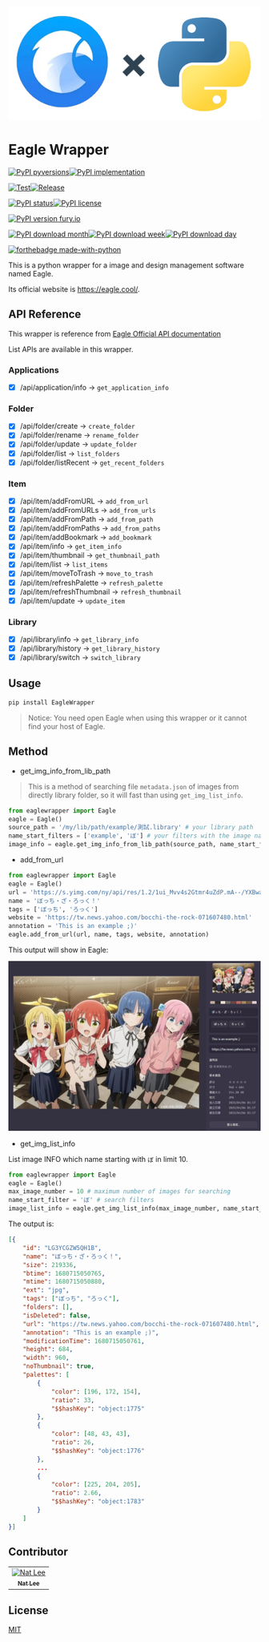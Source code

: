 ![repo-logo](https://raw.githubusercontent.com/NatLee/Eagle-Wrapper/main/doc/repo-logo.png)

# Eagle Wrapper

[![PyPI pyversions](https://img.shields.io/pypi/pyversions/EagleWrapper.svg)](https://pypi.python.org/pypi/EagleWrapper/)[![PyPI implementation](https://img.shields.io/pypi/implementation/EagleWrapper.svg)](https://pypi.python.org/pypi/EagleWrapper/)

[![Test](https://github.com/NatLee/Eagle-Wrapper/actions/workflows/test.yml/badge.svg)](https://github.com/NatLee/Eagle-Wrappger/actions/workflows/test.yml)[![Release](https://github.com/NatLee/Eagle-Wrapper/actions/workflows/release.yml/badge.svg)](https://github.com/NatLee/Eagle-Wrapper/actions/workflows/release.yml)

[![PyPI status](https://img.shields.io/pypi/status/EagleWrapper.svg)](https://pypi.python.org/pypi/EagleWrapper/)[![PyPI license](https://img.shields.io/pypi/l/EagleWrapper.svg)](https://pypi.python.org/pypi/EagleWrapper/)

[![PyPI version fury.io](https://badge.fury.io/py/EagleWrapper.svg)](https://pypi.python.org/pypi/EagleWrapper/)

[![PyPI download month](https://img.shields.io/pypi/dm/EagleWrapper.svg)](https://pypi.python.org/pypi/EagleWrapper/)[![PyPI download week](https://img.shields.io/pypi/dw/EagleWrapper.svg)](https://pypi.python.org/pypi/EagleWrapper/)[![PyPI download day](https://img.shields.io/pypi/dd/EagleWrapper.svg)](https://pypi.python.org/pypi/EagleWrapper/)

[![forthebadge made-with-python](http://ForTheBadge.com/images/badges/made-with-python.svg)](https://www.python.org/)

This is a python wrapper for a image and design management software named Eagle.

Its official website is https://eagle.cool/.


## API Reference

This wrapper is reference from [Eagle Official API documentation](https://api.eagle.cool/)

List APIs are available in this wrapper.

### Applications

- [x] /api/application/info -> `get_application_info`

### Folder

- [x] /api/folder/create -> `create_folder`
- [x] /api/folder/rename -> `rename_folder`
- [x] /api/folder/update -> `update_folder`
- [x] /api/folder/list -> `list_folders`
- [x] /api/folder/listRecent -> `get_recent_folders`

### Item

- [x] /api/item/addFromURL -> `add_from_url`
- [x] /api/item/addFromURLs -> `add_from_urls`
- [x] /api/item/addFromPath -> `add_from_path`
- [x] /api/item/addFromPaths -> `add_from_paths`
- [x] /api/item/addBookmark -> `add_bookmark`
- [x] /api/item/info -> `get_item_info`
- [x] /api/item/thumbnail -> `get_thumbnail_path`
- [x] /api/item/list -> `list_items`
- [x] /api/item/moveToTrash -> `move_to_trash`
- [x] /api/item/refreshPalette -> `refresh_palette`
- [x] /api/item/refreshThumbnail -> `refresh_thumbnail`
- [x] /api/item/update -> `update_item`

### Library

- [x] /api/library/info -> `get_library_info`
- [x] /api/library/history -> `get_library_history`
- [x] /api/library/switch -> `switch_library`

## Usage

```bash
pip install EagleWrapper
```

> Notice: You need open Eagle when using this wrapper or it cannot find your host of Eagle.

## Method

- get_img_info_from_lib_path

> This is a method of searching file `metadata.json` of images from directly library folder, so it will fast than using `get_img_list_info`.

```python
from eaglewrapper import Eagle
eagle = Eagle()
source_path = '/my/lib/path/example/測試.library' # your library path
name_start_filters = ['example', 'ぼ'] # your filters with the image name
image_info = eagle.get_img_info_from_lib_path(source_path, name_start_filters)
```

- add_from_url

```python
from eaglewrapper import Eagle
eagle = Eagle()
url = 'https://s.yimg.com/ny/api/res/1.2/1ui_Mvv4s2Gtmr4uZdP.mA--/YXBwaWQ9aGlnaGxhbmRlcjt3PTk2MDtoPTY4NDtjZj13ZWJw/https://s.yimg.com/os/creatr-uploaded-images/2022-11/1f7132d0-5e6a-11ed-b7bd-ba3b4a3aed4f'
name = 'ぼっち・ざ・ろっく！'
tags = ['ぼっち', 'ろっく']
website = 'https://tw.news.yahoo.com/bocchi-the-rock-071607480.html'
annotation = 'This is an example ;)'
eagle.add_from_url(url, name, tags, website, annotation)
```

This output will show in Eagle:

![add-from-url](https://raw.githubusercontent.com/NatLee/Eagle-Wrapper/main/doc/add-from-url.png)

- get_img_list_info

List image INFO which name starting with `ぼ` in limit 10.

```python
from eaglewrapper import Eagle
eagle = Eagle()
max_image_number = 10 # maximum number of images for searching
name_start_filter = 'ぼ' # search filters
image_list_info = eagle.get_img_list_info(max_image_number, name_start_filter)
```

The output is:

```json
[{
    "id": "LG3YCGZW5QH1B",
    "name": "ぼっち・ざ・ろっく！",
    "size": 219336,
    "btime": 1680715050765,
    "mtime": 1680715050880,
    "ext": "jpg",
    "tags": ["ぼっち", "ろっく"],
    "folders": [],
    "isDeleted": false,
    "url": "https://tw.news.yahoo.com/bocchi-the-rock-071607480.html",
    "annotation": "This is an example ;)",
    "modificationTime": 1680715050761,
    "height": 684,
    "width": 960,
    "noThumbnail": true,
    "palettes": [
        {
            "color": [196, 172, 154],
            "ratio": 33,
            "$$hashKey": "object:1775"
        },
        {
            "color": [48, 43, 43],
            "ratio": 26,
            "$$hashKey": "object:1776"
        },
        ...
        {
            "color": [225, 204, 205],
            "ratio": 2.66,
            "$$hashKey": "object:1783"
        }
    ]
}]
```

## Contributor

<!-- ALL-CONTRIBUTORS-LIST:START - Do not remove or modify this section -->
<!-- prettier-ignore-start -->
<!-- markdownlint-disable -->
<table>
  <tbody>
    <tr>
      <td align="center"><a href="https://github.com/NatLee"><img src="https://avatars.githubusercontent.com/u/10178964?v=3?s=100" width="100px;" alt="Nat Lee"/><br /><sub><b>Nat Lee</b></sub></a></td>
    </tr>
  </tbody>
</table>

<!-- markdownlint-restore -->
<!-- prettier-ignore-end -->

<!-- ALL-CONTRIBUTORS-LIST:END -->

## License

[MIT](LICENSE)








